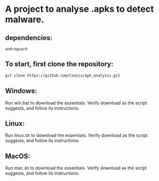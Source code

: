 # A project to analyse .apks to detect malware.
## dependencies:
```
androguard
```

## To start, first clone the repository:
```bash
git clone https://github.com/Coosis/apk_analysis.git
```

## Windows:
Run win.bat to download the essentials. Verify download as the script suggests, and follow its instructions.

## Linux:
Run linux.sh to download the essentials. Verify download as the script suggests, and follow its instructions.

## MacOS:
Run mac.sh to download the essentials. Verify download as the script suggests, and follow its instructions.

